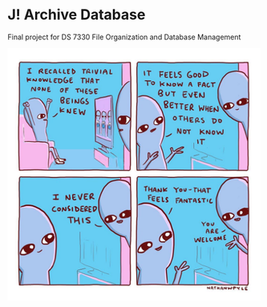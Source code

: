 # J! Archive Database

Final project for DS 7330 File Organization and Database Management

![](images/nathan_pyle_jeopardy.jpg)

